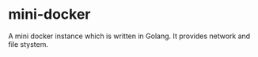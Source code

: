 # mini-docker
A mini docker instance which is written in Golang. It provides network and file stystem.
